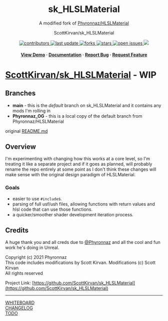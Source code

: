 <div align="center">

  <h1>sk_HLSLMaterial</h1>
  
  <p>
A modified fork of <a href="https://github.com/Phyronnaz/HLSLMaterial">Phyronnaz/HLSLMaterial</a>
  </p>
  
  
ScottKirvan/sk_HLSLMaterial
<!-- Badges -->
<p>
  <a href="https://github.com/ScottKirvan/sk_HLSLMaterial/graphs/contributors">
    <img src="https://img.shields.io/github/contributors/ScottKirvan/sk_HLSLMaterial" alt="contributors" />
  </a>
  <a href="">
    <img src="https://img.shields.io/github/last-commit/ScottKirvan/sk_HLSLMaterial" alt="last update" />
  </a>
  <a href="https://github.com/ScottKirvan/sk_HLSLMaterial/network/members">
    <img src="https://img.shields.io/github/forks/ScottKirvan/sk_HLSLMaterial" alt="forks" />
  </a>
  <a href="https://github.com/ScottKirvan/sk_HLSLMaterial/stargazers">
    <img src="https://img.shields.io/github/stars/ScottKirvan/sk_HLSLMaterial" alt="stars" />
  </a>
  <a href="https://github.com/ScottKirvan/sk_HLSLMaterial/issues/">
    <img src="https://img.shields.io/github/issues/ScottKirvan/sk_HLSLMaterial" alt="open issues" />
  </a>
  <!--<a href="https://github.com/ScottKirvan/sk_HLSLMaterial/blob/master/LICENSE">
    <img src="https://img.shields.io/github/license/ScottKirvan/sk_HLSLMaterial.svg" alt="license" />
  </a>-->
  <a href="https://discord.gg/qwru5MY8jk">
    <img src="https://img.shields.io/discord/1052011377415438346?style=flat-square&label=discord&color=00ACD7">
  </a>
</p>
   
<h4>
    <a href="https://twitter.com/phyronnaz/status/1452553917204733953">View Demo</a>
  <span> · </span>
    <a href="https://github.com/ScottKirvan/sk_HLSLMaterial#readme">Documentation</a>
  <span> · </span>
    <a href="https://github.com/ScottKirvan/sk_HLSLMaterial/issues/">Report Bug</a>
  <span> · </span>
    <a href="https://github.com/ScottKirvan/sk_HLSLMaterial/issues/">Request Feature</a>
  </h4>
</div>

# [ScottKirvan/sk_HLSLMaterial](https://github.com/ScottKirvan/sk_HLSLMaterial) - WIP


## Branches
- **main** - this is the *default* branch on sk_HLSLMaterial and it contains any mods I'm rolling in
- **Phyronnaz_OG** - this is a local copy of the default branch from Phyronnaz/HLSLMaterial

original [README.md](https://github.com/ScottKirvan/sk_HLSLMaterial/blob/Phyronnaz_OG/README.md)

## Overview
I'm experimenting with changing how this works at a core level, so I'm treating it like a separate project and if it goes as planned, will probably rename the repo entirely at some point as I don't think these changes will make sense with the original design paradigm of HLSLMaterial.

### Goals
- easier to use `#include`s.
- parsing of full usf/ush files, allowing functions with return values and hlsl code that can use those functions.
- a quicker/smoother shader development iteration process.

## Credits
A huge thank you and all creds due to [@Phyronnaz](https://github.com/Phyronnaz) and all the cool and fun work he's doing in Unreal.  

Copyright (c) 2021 Phyronnaz  
This code includes modifications by Scott Kirvan. Modifications (c) Scott Kirvan  
All rights reserved  

Project Link: [https://github.com/ScottKirvan/sk_HLSLMaterial](https://github.com/ScottKirvan/sk_HLSLMaterial)

---

[WHITEBOARD](notes/WHITEBOARD.md)  
[CHANGELOG](notes/CHANGELOG.md)  
[TODO](notes/TODO.md)  

